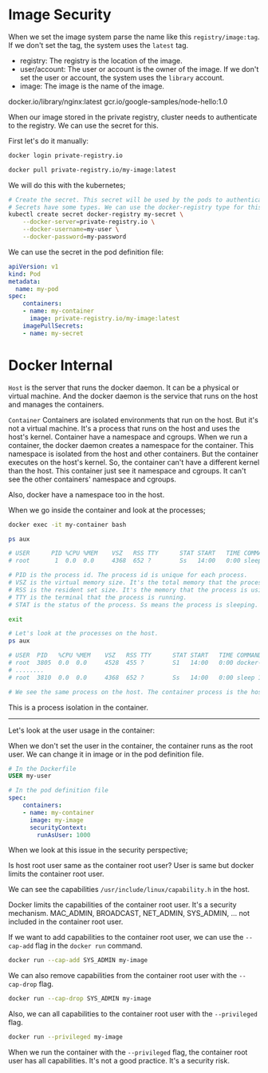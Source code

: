 # Image Security

When we set the image system parse the name like this `registry/image:tag`. If we don't set the tag, the system uses the `latest` tag.
- registry: The registry is the location of the image.
- user/account: The user or account is the owner of the image. If we don't set the user or account, the system uses the `library` account.
- image: The image is the name of the image.

docker.io/library/nginx:latest
gcr.io/google-samples/node-hello:1.0

When our image stored in the private registry, cluster needs to authenticate to the registry. We can use the secret for this.

First let's do it manually:

```bash
docker login private-registry.io

docker pull private-registry.io/my-image:latest
```

We will do this with the kubernetes;

```bash
# Create the secret. This secret will be used by the pods to authenticate to the private registry.
# Secrets have some types. We can use the docker-registry type for this.
kubectl create secret docker-registry my-secret \
    --docker-server=private-registry.io \
    --docker-username=my-user \
    --docker-password=my-password
```

We can use the secret in the pod definition file:

```yaml
apiVersion: v1
kind: Pod
metadata:
  name: my-pod
spec:
    containers:
    - name: my-container
      image: private-registry.io/my-image:latest
    imagePullSecrets:
    - name: my-secret
```


# Docker Internal
`Host` is the server that runs the docker daemon. It can be a physical or virtual machine. And the docker daemon is the service that runs on the host and manages the containers.

`Container` Containers are isolated environments that run on the host. But it's not a virtual machine. 
It's a process that runs on the host and uses the host's kernel. Container have a namespace and cgroups.
When we run a container, the docker daemon creates a namespace for the container. This namespace is isolated from the host and other containers.
But the container executes on the host's kernel. So, the container can't have a different kernel than the host.
This container just see it namespace and cgroups. It can't see the other containers' namespace and cgroups.

Also, docker have a namespace too in the host.


When we go inside the container and look at the processes;

```bash
docker exec -it my-container bash

ps aux

# USER      PID %CPU %MEM    VSZ   RSS TTY      STAT START   TIME COMMAND
# root       1  0.0  0.0     4368  652 ?        Ss   14:00   0:00 sleep 1000

# PID is the process id. The process id is unique for each process.
# VSZ is the virtual memory size. It's the total memory that the process can use.
# RSS is the resident set size. It's the memory that the process is using.
# TTY is the terminal that the process is running.
# STAT is the status of the process. Ss means the process is sleeping. S1 means the process is sleeping and has a session leader.

exit

# Let's look at the processes on the host.
ps aux

# USER  PID   %CPU %MEM    VSZ   RSS TTY      STAT START   TIME COMMAND
# root  3805  0.0  0.0     4528  455 ?        S1   14:00   0:00 docker-containerd-shim
# ........
# root  3810  0.0  0.0     4368  652 ?        Ss   14:00   0:00 sleep 1000

# We see the same process on the host. The container process is the host process.
```

This is a process isolation in the container.

---

Let's look at the user usage in the container:

When we don't set the user in the container, the container runs as the root user.
We can change it in image or in the pod definition file.

```dockerfile
# In the Dockerfile
USER my-user
```

```yaml
# In the pod definition file
spec:
    containers:
    - name: my-container
      image: my-image
      securityContext:
        runAsUser: 1000
```

When we look at this issue in the security perspective;

Is host root user same as the container root user?
User is same but docker limits the container root user. 

We can see the capabilities `/usr/include/linux/capability.h` in the host.

Docker limits the capabilities of the container root user. It's a security mechanism.
MAC_ADMIN, BROADCAST, NET_ADMIN, SYS_ADMIN, ... not included in the container root user.

If we want to add capabilities to the container root user, we can use the `--cap-add` flag in the `docker run` command.

```bash
docker run --cap-add SYS_ADMIN my-image
```

We can also remove capabilities from the container root user with the `--cap-drop` flag.

```bash
docker run --cap-drop SYS_ADMIN my-image
```

Also, we can all capabilities to the container root user with the `--privileged` flag.

```bash
docker run --privileged my-image
```

When we run the container with the `--privileged` flag, the container root user has all capabilities. It's not a good practice. It's a security risk.